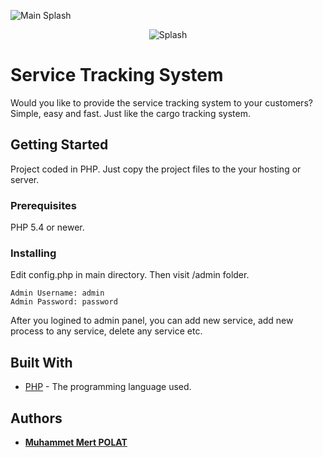 ![Main Splash](https://repository-images.githubusercontent.com/186533069/e3cd9980-760f-11e9-9d0a-f330309e7a86)
<center><img align="center" src="https://repository-images.githubusercontent.com/186533069/e3cd9980-760f-11e9-9d0a-f330309e7a86" alt="Splash"></center>

# Service Tracking System

Would you like to provide the service tracking system to your customers? Simple, easy and fast. Just like the cargo tracking system.

## Getting Started

Project coded in PHP. Just copy the project files to the your hosting or server.

### Prerequisites

PHP 5.4 or newer.

### Installing

Edit config.php in main directory. Then visit /admin folder.

```
Admin Username: admin
Admin Password: password
```
After you logined to admin panel, you can add new service, add new process to any service, delete any service etc.

## Built With

* [PHP](http://www.php.net) - The programming language used.

## Authors

* **[Muhammet Mert POLAT](http://muhammedmertpolat.com)**

